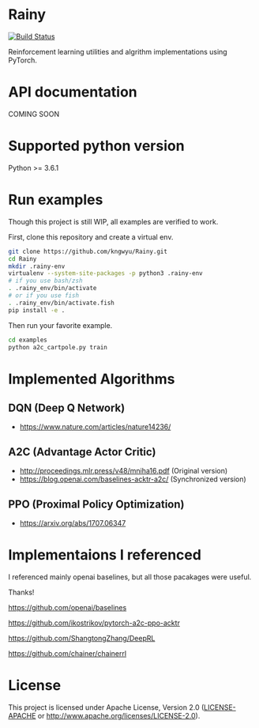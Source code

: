 # Rainy
[![Build Status](https://travis-ci.org/kngwyu/Rainy.svg?branch=master)](https://travis-ci.org/kngwyu/Rainy)

Reinforcement learning utilities and algrithm implementations using PyTorch.

# API documentation
COMING SOON

# Supported python version
Python >= 3.6.1

# Run examples
Though this project is still WIP, all examples are verified to work.

First, clone this repository and create a virtual env.
```bash
git clone https://github.com/kngwyu/Rainy.git
cd Rainy
mkdir .rainy-env
virtualenv --system-site-packages -p python3 .rainy-env
# if you use bash/zsh
. .rainy_env/bin/activate
# or if you use fish
. .rainy_env/bin/activate.fish
pip install -e .
```

Then run your favorite example.
```bash
cd examples
python a2c_cartpole.py train
```

# Implemented Algorithms

## DQN (Deep Q Network)
- https://www.nature.com/articles/nature14236/

## A2C (Advantage Actor Critic)
- http://proceedings.mlr.press/v48/mniha16.pdf (Original version)
- https://blog.openai.com/baselines-acktr-a2c/ (Synchronized version)

## PPO (Proximal Policy Optimization)
- https://arxiv.org/abs/1707.06347

# Implementaions I referenced
I referenced mainly openai baselines, but all those pacakages were useful.

Thanks!

https://github.com/openai/baselines

https://github.com/ikostrikov/pytorch-a2c-ppo-acktr

https://github.com/ShangtongZhang/DeepRL

https://github.com/chainer/chainerrl

# License
This project is licensed under Apache License, Version 2.0
([LICENSE-APACHE](LICENSE) or http://www.apache.org/licenses/LICENSE-2.0).


